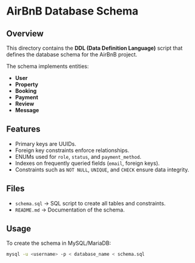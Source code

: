 # AirBnB Database Schema

## Overview
This directory contains the **DDL (Data Definition Language)** script that defines the database schema for the AirBnB project.

The schema implements entities:
- **User**
- **Property**
- **Booking**
- **Payment**
- **Review**
- **Message**

## Features
- Primary keys are UUIDs.
- Foreign key constraints enforce relationships.
- ENUMs used for `role`, `status`, and `payment_method`.
- Indexes on frequently queried fields (`email`, foreign keys).
- Constraints such as `NOT NULL`, `UNIQUE`, and `CHECK` ensure data integrity.

## Files
- `schema.sql` → SQL script to create all tables and constraints.
- `README.md` → Documentation of the schema.

## Usage
To create the schema in MySQL/MariaDB:

```bash
mysql -u <username> -p < database_name < schema.sql
